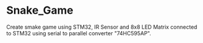 # Snake_Game
Create smake game using STM32, IR Sensor and 8x8 LED Matrix connected to STM32 using serial to parallel converter "74HC595AP".
